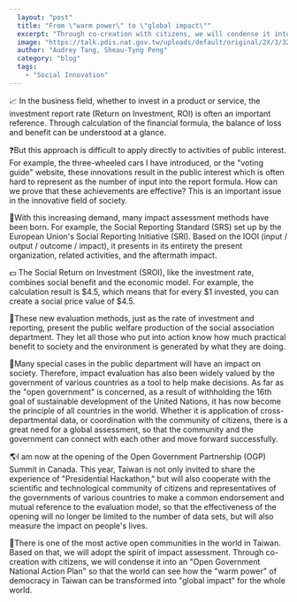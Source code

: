 ```yaml
---
  layout: "post"
  title: "From \"warm power\" to \"global impact\""
  excerpt: "Through co-creation with citizens, we will condense it into an \"Open Government National Action Plan\" so that the world can see how the \"warm power\" of democracy in Taiwan can be transformed into \"global impact\" for the whole world."
  image: "https://talk.pdis.nat.gov.tw/uploads/default/original/2X/3/32c68698d6b30829ea114ec939c478d0657b2ad2.jpeg"
  author: "Audrey Tang, Sheau-Tyng Peng"
  category: "blog"
  tags: 
    - "Social Innovation"
---
```


📈 In the business field, whether to invest in a product or service, the investment report rate (Return on Investment, ROI) is often an important reference. Through calculation of the financial formula, the balance of loss and benefit can be understood at a glance.

❓But this approach is difficult to apply directly to activities of public interest. For example, the three-wheeled cars I have introduced, or the "voting guide" website, these innovations result in the public interest which is often hard to represent as the number of input into the report formula. How can we prove that these achievements are effective? This is an important issue in the innovative field of society.

🔄With this increasing demand, many impact assessment methods have been born. For example, the Social Reporting Standard (SRS) set up by the European Union's Social Reporting Initiative (SRI). Based on the IOOI (input / output / outcome / impact), it presents in its entirety the present organization, related activities, and the aftermath impact.

💵 The Social Return on Investment (SROI), like the investment rate, combines social benefit and the economic model. For example, the calculation result is $4.5, which means that for every $1 invested, you can create a social price value of $4.5.

💁These new evaluation methods, just as the rate of investment and reporting, present the public welfare production of the social association department. They let all those who put into action know how much practical benefit to society and the environment is generated by what they are doing.

📐Many special cases in the public department will have an impact on society. Therefore, impact evaluation has also been widely valued by the government of various countries as a tool to help make decisions. As far as the "open government" is concerned, as a result of withholding the 16th goal of sustainable development of the United Nations, it has now become the principle of all countries in the world. Whether it is application of cross-departmental data, or coordination with the community of citizens, there is a great need for a global assessment, so that the community and the government can connect with each other and move forward successfully.

🌎I am now at the opening of the Open Government Partnership (OGP) Summit in Canada. This year, Taiwan is not only invited to share the experience of "Presidential Hackathon," but will also cooperate with the scientific and technological community of citizens and representatives of the governments of various countries to make a common endorsement and mutual reference to the evaluation model, so that the effectiveness of the opening will no longer be limited to the number of data sets, but will also measure the impact on people's lives.

💞There is one of the most active open communities in the world in Taiwan. Based on that, we will adopt the spirit of impact assessment. Through co-creation with citizens, we will condense it into an "Open Government National Action Plan" so that the world can see how the "warm power" of democracy in Taiwan can be transformed into "global impact" for the whole world.
